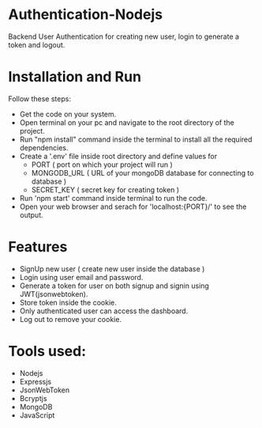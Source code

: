 # Authentication-Nodejs
Backend User Authentication for creating new user, login to generate a token and logout.

# Installation and Run 
  Follow these steps:
  - Get the code on your system.
  - Open terminal on your pc and navigate to the root directory of the project.
  - Run "npm install" command inside the terminal to install all the required dependencies.
  - Create a '.env' file inside root directory and define values for
      - PORT ( port on which your project will run )
      - MONGODB_URL ( URL of your mongoDB database for connecting to database )
      - SECRET_KEY ( secret key for creating token )
  - Run 'npm start' command inside terminal to run the code.
  - Open your web browser and serach for 'localhost:{PORT}/' to see the output.

# Features
  - SignUp new user ( create new user inside the database )
  - Login using user email and password.
  - Generate a token for user on both signup and signin using JWT(jsonwebtoken).
  - Store token inside the cookie.
  - Only authenticated user can access the dashboard.
  - Log out to remove your cookie.

# Tools used:
  - Nodejs
  - Expressjs
  - JsonWebToken
  - Bcryptjs
  - MongoDB
  - JavaScript
